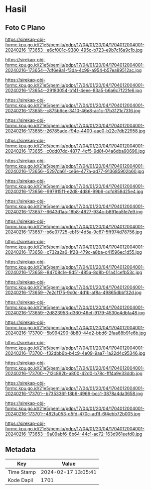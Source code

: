 # Hasil

## Foto C Plano

https://sirekap-obj-formc.kpu.go.id/21e5/pemilu/pdpr/17/04/01/20/04/1704012004001-20240216-173653--e6cf001c-9380-495c-b723-e9b7c16a9c1b.jpg

https://sirekap-obj-formc.kpu.go.id/21e5/pemilu/pdpr/17/04/01/20/04/1704012004001-20240216-173654--7df6e9a1-f3da-4c99-a954-b57ea89512ac.jpg

https://sirekap-obj-formc.kpu.go.id/21e5/pemilu/pdpr/17/04/01/20/04/1704012004001-20240216-173654--29183054-b141-4eee-83a5-b6a6c7f22fe6.jpg

https://sirekap-obj-formc.kpu.go.id/21e5/pemilu/pdpr/17/04/01/20/04/1704012004001-20240216-173655--c875b6ce-3410-46e8-ac1c-17b3121c7316.jpg

https://sirekap-obj-formc.kpu.go.id/21e5/pemilu/pdpr/17/04/01/20/04/1704012004001-20240216-173655--26785ade-f94e-4400-aae0-b22e7db22958.jpg

https://sirekap-obj-formc.kpu.go.id/21e5/pemilu/pdpr/17/04/01/20/04/1704012004001-20240216-173655--c0dd07dd-4877-4cf5-9d8f-04a6dba90696.jpg

https://sirekap-obj-formc.kpu.go.id/21e5/pemilu/pdpr/17/04/01/20/04/1704012004001-20240216-173656--5297da61-ce6e-477a-ad77-913685902b60.jpg

https://sirekap-obj-formc.kpu.go.id/21e5/pemilu/pdpr/17/04/01/20/04/1704012004001-20240216-173656--997915f1-e2d8-4d86-99b6-ccfd858d25e4.jpg

https://sirekap-obj-formc.kpu.go.id/21e5/pemilu/pdpr/17/04/01/20/04/1704012004001-20240216-173657--6643d1aa-18b8-4827-934c-b891ea5fe7e9.jpg

https://sirekap-obj-formc.kpu.go.id/21e5/pemilu/pdpr/17/04/01/20/04/1704012004001-20240216-173657--b6e07725-eb15-4d5a-9c67-5ff974d78756.jpg

https://sirekap-obj-formc.kpu.go.id/21e5/pemilu/pdpr/17/04/01/20/04/1704012004001-20240216-173658--c732a2a6-1f28-479c-a8ba-c41596ec1d55.jpg

https://sirekap-obj-formc.kpu.go.id/21e5/pemilu/pdpr/17/04/01/20/04/1704012004001-20240216-173658--84708c1e-8d51-485a-8d8b-01a41cefb53c.jpg

https://sirekap-obj-formc.kpu.go.id/21e5/pemilu/pdpr/17/04/01/20/04/1704012004001-20240216-173659--7e2cf175-9c0c-4d1b-af8a-49865dbbf32d.jpg

https://sirekap-obj-formc.kpu.go.id/21e5/pemilu/pdpr/17/04/01/20/04/1704012004001-20240216-173659--2d823953-d360-46ef-9179-4530e4dbfa48.jpg

https://sirekap-obj-formc.kpu.go.id/21e5/pemilu/pdpr/17/04/01/20/04/1704012004001-20240216-173700--5b994290-8b80-44d2-bbd6-2faa68b91e6b.jpg

https://sirekap-obj-formc.kpu.go.id/21e5/pemilu/pdpr/17/04/01/20/04/1704012004001-20240216-173700--f32dbb6b-b4c9-4e09-9aa7-1a22d4c95346.jpg

https://sirekap-obj-formc.kpu.go.id/21e5/pemilu/pdpr/17/04/01/20/04/1704012004001-20240216-173700--712c892b-a800-42d0-b78c-fff4a9e33ddb.jpg

https://sirekap-obj-formc.kpu.go.id/21e5/pemilu/pdpr/17/04/01/20/04/1704012004001-20240216-173701--b735336f-f8b6-4969-bcc1-3878a4da3658.jpg

https://sirekap-obj-formc.kpu.go.id/21e5/pemilu/pdpr/17/04/01/20/04/1704012004001-20240216-173701--482fa053-d5fd-470c-ad1f-6f4ebb72b005.jpg

https://sirekap-obj-formc.kpu.go.id/21e5/pemilu/pdpr/17/04/01/20/04/1704012004001-20240216-173653--9a09abf6-8b64-44c1-ac72-163d961eefd0.jpg


## Metadata

| Key        | Value               |
| ---------- | ------------------- |
| Time Stamp | 2024-02-17 13:05:41 |
| Kode Dapil | 1701                |



